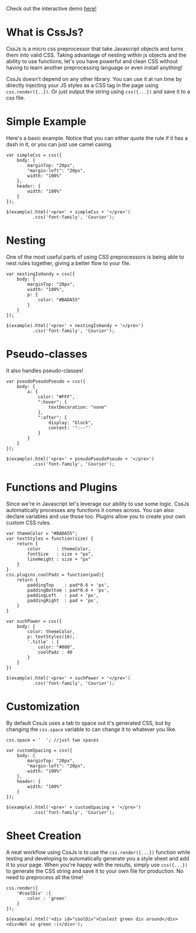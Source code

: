 Check out the interactive demo [here!](http://stolksdorf.github.io/cssjs)

# What is CssJs?
CssJs is a micro css preprocessor that take Javascript objects and turns them into valid CSS. Taking advantage of nesting within js objects and the ability to use functions, let's you have powerful and clean CSS without having to learn another preprocessing language or even install anything!

CssJs doesn't depend on any other library. You can use it at run time by directly injecting your JS styles as a CSS tag in the page using `css.render({..})`. Or just output the string using `css({...})` and save it to a css file.


# Simple Example
Here's a basic example. Notice that you can either quote the rule if it has a dash in it, or you can just use camel casing.

	var simpleCss = css({
		body: {
			marginTop: "20px",
			"margin-left": "20px",
			width: "100%"
		},
		header: {
			width: "100%"
		}
	});

	$(example).html('<pre>' + simpleCss + '</pre>')
			  .css('font-family', 'Courier');


# Nesting
One of the most useful parts of using CSS preprocessors is being able to nest rules together, giving a better flow to your file.

	var nestingIsHandy = css({
		body: {
			marginTop: "20px",
			width: "100%",
			p: {
				color: "#BADA55"
			}
		}
	});

	$(example).html('<pre>' + nestingIsHandy + '</pre>')
			  .css('font-family', 'Courier');

# Pseudo-classes
It also handles pseudo-classes!

	var pseudoPseudoPseudo = css({
		body: {
			a: {
				color: "#FFF",
				":hover": {
					textDecoration: "none"
				},
				":after": {
					display: "block",
					content: '"---"'
				}
			}
		}
	});

	$(example).html('<pre>' + pseudoPseudoPseudo + '</pre>')
			  .css('font-family', 'Courier');

# Functions and Plugins
Since we're in Javascript let's leverage our ability to use some logic. CssJs automatically processes any functions it comes across. You can also declare variables and use those too. Plugins allow you to create your own custom CSS rules.

	var themeColor = "#BADA55";
	var textStyles = function(size) {
		return {
			color      : themeColor,
			fontSize   : size + "px",
			lineHeight : size + "px"
		}
	}
	css.plugins.coolPadz = function(pad){
		return {
			paddingTop    : pad*0.6 + 'px',
			paddingBottom : pad*0.6 + 'px',
			paddingLeft   : pad + 'px',
			paddingRight  : pad + 'px',
		}
	}

	var suchPower = css({
		body: {
			color: themeColor,
			p: textStyles(16),
			'.title' : {
				color: "#000",
				coolPadz : 40
			}
		}
	})

	$(example).html('<pre>' + suchPower + '</pre>')
			  .css('font-family', 'Courier');

# Customization
By default CssJs uses a tab to space out it's generated CSS, but by changing the `css.space` variable to can change it to whatever you like.

	css.space = '  '; //just two spaces

	var customSpacing = css({
		body: {
			marginTop: "20px",
			"margin-left": "20px",
			width: "100%"
		},
		header: {
			width: "100%"
		}
	});

	$(example).html('<pre>' + customSpacing + '</pre>')
			  .css('font-family', 'Courier');

# Sheet Creation
A neat workflow using CssJs is to use the `css.render({...})` function while testing and developing to automatically generate you a style sheet and add it to your page. When you're happy with the results, simply use `css({...})` to generate the CSS string and save it to your own file for production. No need to preprocess all the time!

	css.render({
		'#coolDiv' :{
			color : 'green'
		}
	});

	$(example).html('<div id="coolDiv">Coolest green div around</div> <div>Not so green :(</div>');

